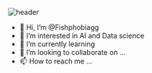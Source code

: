![header](https://capsule-render.vercel.app/api?type=cylinder&color=gradient&height=200&section=header&text=Welcome!%20&fontSize=90&TextBg=True&animation=fadeIn&fontcolor=ffffff&desc=I'm%Fishphobia&descAlignY=100)


- 👋 Hi, I’m @Fishphobiagg
- 👀 I’m interested in AI and Data science
- 🌱 I’m currently learning 
- 💞️ I’m looking to collaborate on ...
- 📫 How to reach me ...

<!---
Fishphobiagg/Fishphobiagg is a ✨ special ✨ repository because its `README.md` (this file) appears on your GitHub profile.
You can click the Preview link to take a look at your changes.
--->
